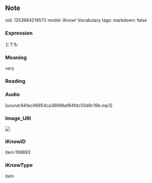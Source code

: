## Note
nid: 1253684219572
model: iKnow! Vocabulary
tags: 
markdown: false

### Expression
とても

### Meaning
very

### Reading


### Audio
[sound:841ec96854ca36696af64fdc50d8c16b.mp3]

### Image_URI
<img src="416e66bf9d0bdf90d1e919d9ae877b91.jpg">

### iKnowID
item:199893

### iKnowType
item
